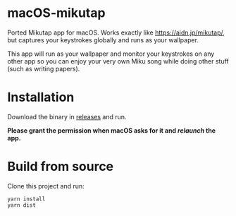 # macOS-mikutap

Ported Mikutap app for macOS. Works exactly like https://aidn.jp/mikutap/, but captures your keystrokes globally and runs as your wallpaper. 

This app will run as your wallpaper and monitor your keystrokes on any other app so you can enjoy your very own Miku song while doing other stuff (such as writing papers).

# Installation

Download the binary in [releases](https://github.com/alanzchen/macOS-mikutap/releases/) and run.

**Please grant the permission when macOS asks for it and *relaunch* the app.**

# Build from source

Clone this project and run:

```
yarn install
yarn dist
```
